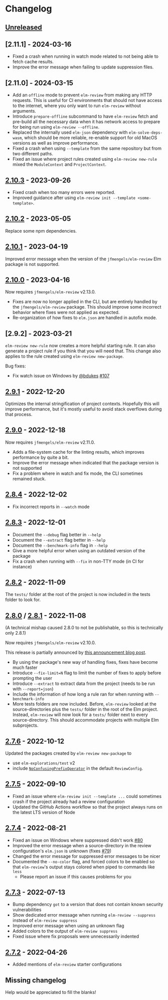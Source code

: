 # Changelog

## [Unreleased]

## [2.11.1] - 2024-03-16

- Fixed a crash when running in watch mode related to not being able to fetch cache results.
- Improve the error message when failing to update suppression files.

## [2.11.0] - 2024-03-15

- Add an `offline` mode to prevent `elm-review` from making any HTTP requests. This is useful for CI environments that should not have access to the internet, where you only want to run `elm-review` without arguments.
- Introduce `prepare-offline` subcommand to have `elm-review` fetch and pre-build all the necessary data when it has network access to prepare for being run using `elm-review --offline`.
- Replaced the internally used `elm-json` dependency with `elm-solve-deps-wasm`, which should be more reliable, re-enable support for old MacOS versions as well as improve performance.
- Fixed a crash when using `--template` from the same repository but from two different paths.
- Fixed an issue where project rules created using `elm-review new-rule` mixed the `ModuleContext` and `ProjectContext`.

## [2.10.3] - 2023-09-26

- Fixed crash when too many errors were reported.
- Improved guidance after using `elm-review init --template <some-template>`.

## [2.10.2] - 2023-05-05

Replace some npm dependencies.

## [2.10.1] - 2023-04-19

Improved error message when the version of the `jfmengels/elm-review` Elm package is not supported.

## [2.10.0] - 2023-04-16

Now requires `jfmengels/elm-review` v2.13.0.

- Fixes are now no longer applied in the CLI, but are entirely handled by the `jfmengels/elm-review` package.
  This should improve some incorrect behavior where fixes were not applied as expected.
- Re-organization of how fixes to `elm.json` are handled in autofix mode.

## [2.9.2] - 2023-03-21

`elm-review new-rule` now creates a more helpful starting rule. It can also generate a project rule if you think that
you will need that. This change also applies to the rule created using `elm-review new-package`.

Bug fixes:

- Fix watch issue on Windows by [@bdukes](https://github.com/bdukes) [#107]

## [2.9.1] - 2022-12-20

Optimizes the internal stringification of project contexts. Hopefully this will improve performance, but it's mostly useful to avoid stack overflows during that process.

## [2.9.0] - 2022-12-18

Now requires `jfmengels/elm-review` v2.11.0.

- Adds a file-system cache for the linting results, which improves performance by quite a bit.
- Improve the error message when indicated that the package version is not supported
- Fix a problem where in watch and fix mode, the CLI sometimes remained stuck.

## [2.8.4] - 2022-12-02

- Fix incorrect reports in `--watch` mode

## [2.8.3] - 2022-12-01

- Document the `--debug` flag better in `--help`
- Document the `--extract` flag better in `--help`
- Document the `--benchmark-info` flag in `--help`
- Give a more helpful error when using an outdated version of the package
- Fix a crash when running with `--fix` in non-TTY mode (in CI for instance)

## [2.8.2] - 2022-11-09

The `tests/` folder at the root of the project is now included in the tests folder to look for.

## [2.8.0] / [2.8.1] - 2022-11-08

(A technical mishap caused 2.8.0 to not be publishable, so this is technically only 2.8.1)

Now requires `jfmengels/elm-review` v2.10.0.

This release is partially announced by [this announcement blog post](https://jfmengels.net/much-faster-fixes/).

- By using the package's new way of handling fixes, fixes have become much faster
- Introduce `--fix-limit=N` flag to limit the number of fixes to apply before prompting the user
- Introduce `--extract` to extract data from the project (needs to be run with `--report=json`)
- Include the information of how long a rule ran for when running with `--benchmark-info`
- More tests folders are now included. Before, `elm-review` looked at the source-directories plus the `tests/` folder in the root of the Elm project.
  Instead, `elm-review` will now look for a `tests/` folder next to every source-directory. This should accommodate projects with multiple Elm subprojects.

## [2.7.6] - 2022-10-12

Updated the packages created by `elm-review new-package` to

- use `elm-explorations/test` v2
- include [`NoConfusingPrefixOperator`](https://package.elm-lang.org/packages/jfmengels/elm-review-common/latest/NoConfusingPrefixOperator) in the default `ReviewConfig`.

## [2.7.5] - 2022-09-10

- Fixed an issue where `elm-review init --template ...` could sometimes crash if the project already had a review configuration
- Updated the GitHub Actions workflow so that the project always runs on the latest LTS version of Node

## [2.7.4] - 2022-08-21

- Fixed an issue on Windows where suppressed didn't work [#80]
- Improved the error message when a source-directory in the review configuration's `elm.json` is unknown (fixes [#79])
- Changed the error message for suppressed error messages to be nicer
- Documented the `--no-color` flag, and forced colors to be enabled so that `elm-review`'s output stays colored when piped to commands like `less`
  - Please report an issue if this causes problems for you

## [2.7.3] - 2022-07-13

- Bump dependency `got` to a version that does not contain known security vulnerabilities
- Show dedicated error message when running `elm-review --suppress` instead of `elm-review suppress`
- Improved error message when using an unknown flag
- Added colors to the output of `elm-review suppress`
- Fixed issue where fix proposals were unnecessarily indented

## [2.7.2] - 2022-04-26

- Added mentions of `elm-review` starter configurations

## Missing changelog

Help would be appreciated to fill the blanks!

[Unreleased]: https://github.com/jfmengels/node-elm-review/compare/v2.10.3...HEAD
[2.10.3]: https://github.com/jfmengels/node-elm-review/releases/tag/2.10.3
[2.10.2]: https://github.com/jfmengels/node-elm-review/releases/tag/2.10.2
[2.10.1]: https://github.com/jfmengels/node-elm-review/releases/tag/2.10.1
[2.10.0]: https://github.com/jfmengels/node-elm-review/releases/tag/2.10.0
[2.9.1]: https://github.com/jfmengels/node-elm-review/releases/tag/2.9.1
[2.9.0]: https://github.com/jfmengels/node-elm-review/releases/tag/2.9.0
[2.8.4]: https://github.com/jfmengels/node-elm-review/releases/tag/2.8.4
[2.8.3]: https://github.com/jfmengels/node-elm-review/releases/tag/2.8.3
[2.8.2]: https://github.com/jfmengels/node-elm-review/releases/tag/2.8.2
[2.8.1]: https://github.com/jfmengels/node-elm-review/releases/tag/2.8.1
[2.8.0]: https://github.com/jfmengels/node-elm-review/releases/tag/2.8.0
[2.7.6]: https://github.com/jfmengels/node-elm-review/releases/tag/2.7.6
[2.7.5]: https://github.com/jfmengels/node-elm-review/releases/tag/2.7.5
[2.7.4]: https://github.com/jfmengels/node-elm-review/releases/tag/2.7.4
[2.7.3]: https://github.com/jfmengels/node-elm-review/releases/tag/2.7.3
[2.7.2]: https://github.com/jfmengels/node-elm-review/releases/tag/2.7.2
[#107]: https://github.com/jfmengels/node-elm-review/pull/107
[#80]: https://github.com/jfmengels/node-elm-review/pull/80
[#79]: https://github.com/jfmengels/node-elm-review/issue/79
[9bdc37b98c5e29f00e9485cf78bce0a3ff715761]: https://github.com/jfmengels/node-elm-review/commit/9bdc37b98c5e29f00e9485cf78bce0a3ff715761
